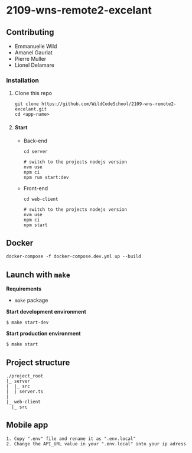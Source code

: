 # 2109-wns-remote2-excelant

## Contributing

- Emmanuelle Wild
- Amanel Gauriat
- Pierre Muller
- Lionel Delamare

### Installation

1.  Clone this repo

    ```
    git clone https://github.com/WildCodeSchool/2109-wns-remote2-excelant.git
    cd <app-name>
    ```

2.  #### Start

    - Back-end

      ```shell
      cd server

      # switch to the projects nodejs version
      nvm use
      npm ci
      npm run start:dev
      ```

    - Front-end

      ```shell
      cd web-client

      # switch to the projects nodejs version
      nvm use
      npm ci
      npm start
      ```

## Docker

```
docker-compose -f docker-compose.dev.yml up --build
```

## Launch with `make`

**Requirements**

- `make` package

**Start development environment**

```
$ make start-dev
```

**Start production environment**

```
$ make start
```

## Project structure

```
./project_root
|_ server
|  |_ src
|  | server.ts
|
|_ web-client
  |_ src
```

## Mobile app

```
1. Copy ".env" file and rename it as ".env.local"
2. Change the API_URL value in your ".env.local" into your ip adress
```
